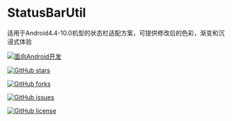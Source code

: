 # StatusBarUtil

适用于Android4.4-10.0机型的状态栏适配方案，可提供修改后的色彩，渐变和沉浸式体验

[![面向Android开发](https://img.shields.io/badge/%E9%9D%A2%E5%90%91-Android%E5%BC%80%E5%8F%91-%232CC159.svg)]()




[![GitHub stars](https://img.shields.io/github/stars/Ye-Miao/StatusBarUtil.svg)]()



[![GitHub forks](https://img.shields.io/github/forks/Ye-Miao/StatusBarUtil.svg)]()



[![GitHub issues](https://img.shields.io/github/issues/Ye-Miao/StatusBarUtil.svg)]()




[![GitHub license](https://img.shields.io/github/license/Ye-Miao/StatusBarUtil.svg)]()
